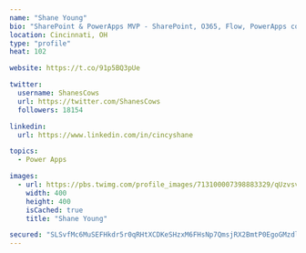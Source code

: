```yaml
---
name: "Shane Young"
bio: "SharePoint & PowerApps MVP - SharePoint, O365, Flow, PowerApps consulting? @PowerApps911 | Pure Snark? You found it."
location: Cincinnati, OH
type: "profile"
heat: 102

website: https://t.co/91p5BQ3pUe

twitter:
  username: ShanesCows
  url: https://twitter.com/ShanesCows
  followers: 18154

linkedin:
  url: https://www.linkedin.com/in/cincyshane

topics:
  - Power Apps

images:
  - url: https://pbs.twimg.com/profile_images/713100007398883329/qUzvsvQ3_400x400.jpg
    width: 400
    height: 400
    isCached: true
    title: "Shane Young"

secured: "SLSvfMc6MuSEFHkdr5r0qRHtXCDKeSHzxM6FHsNp7QmsjRX2BmtP0EgoGMzdl2pet5riJgYHIU6jEhB8bdoSDQc/wRp4ayCEZguM0p3hn+NHlHrRYMTtPOVbbeTHbcynsjBMYtR4/XHlfssrleqIFbZPuQECJntBPcQLyZnEPUNYZHQBrCe0TX65VxDeVJHWQMjT4WJ+f26LOp4UKLzvqduhtop5E7NFlTrqHobGN78tXGlU7jYSZ2AAF78dDion6lcKvc7Udtwm3n7Fe1b02hqJjccMeTav3DKTPAhqKm/SfFiIcmdoHfX/nBDvWsO0RQhCrDjKRs1Fo92pXcqkP6oJ9Ae7IwD3gZUyVI603tl9ReKJdCyLklqKEOFBbGTEYkBXx2ObAszWglvWKfMohf/wW3VqK2aGB4GkdkuwXIk=;yj7mO0SX2vnrtVkH30L0Zg=="
---
```


